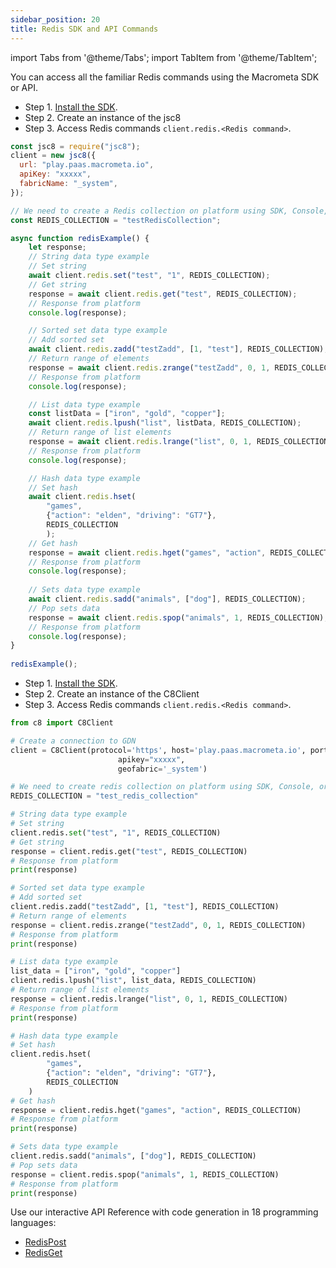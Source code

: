 ```yaml
---
sidebar_position: 20
title: Redis SDK and API Commands
---
```


import Tabs from '@theme/Tabs';
import TabItem from '@theme/TabItem';

You can access all the familiar Redis commands using the Macrometa SDK or API.

<Tabs groupId="operating-systems">
<TabItem value="js" label="JavaScript">

- Step 1. [Install the SDK](../../sdks/install-sdks.md).
- Step 2. Create an instance of the jsc8
- Step 3. Access Redis commands `client.redis.<Redis command>`.

```javascript
const jsc8 = require("jsc8");
client = new jsc8({
  url: "play.paas.macrometa.io",
  apiKey: "xxxxx",
  fabricName: "_system",
});

// We need to create a Redis collection on platform using SDK, Console, or API call
const REDIS_COLLECTION = "testRedisCollection";

async function redisExample() {
    let response;
    // String data type example
    // Set string
    await client.redis.set("test", "1", REDIS_COLLECTION);
    // Get string
    response = await client.redis.get("test", REDIS_COLLECTION);
    // Response from platform
    console.log(response);

    // Sorted set data type example
    // Add sorted set
    await client.redis.zadd("testZadd", [1, "test"], REDIS_COLLECTION);
    // Return range of elements
    response = await client.redis.zrange("testZadd", 0, 1, REDIS_COLLECTION);
    // Response from platform
    console.log(response);

    // List data type example
    const listData = ["iron", "gold", "copper"];
    await client.redis.lpush("list", listData, REDIS_COLLECTION);
    // Return range of list elements
    response = await client.redis.lrange("list", 0, 1, REDIS_COLLECTION);
    // Response from platform
    console.log(response);

    // Hash data type example
    // Set hash
    await client.redis.hset(
        "games", 
        {"action": "elden", "driving": "GT7"},
        REDIS_COLLECTION
        );
    // Get hash
    response = await client.redis.hget("games", "action", REDIS_COLLECTION);
    // Response from platform
    console.log(response);
    
    // Sets data type example
    await client.redis.sadd("animals", ["dog"], REDIS_COLLECTION);
    // Pop sets data
    response = await client.redis.spop("animals", 1, REDIS_COLLECTION);
    // Response from platform
    console.log(response);
}
  
redisExample();

```

</TabItem>
<TabItem value="py" label="Python">

- Step 1. [Install the SDK](../../sdks/install-sdks.md).
- Step 2. Create an instance of the C8Client
- Step 3. Access Redis commands `client.redis.<Redis command>`.

```py
from c8 import C8Client

# Create a connection to GDN
client = C8Client(protocol='https', host='play.paas.macrometa.io', port=443,
                        apikey="xxxxx",
                        geofabric='_system')

# We need to create redis collection on platform using SDK, Console, or API call
REDIS_COLLECTION = "test_redis_collection"

# String data type example
# Set string
client.redis.set("test", "1", REDIS_COLLECTION)
# Get string
response = client.redis.get("test", REDIS_COLLECTION)
# Response from platform
print(response)

# Sorted set data type example
# Add sorted set
client.redis.zadd("testZadd", [1, "test"], REDIS_COLLECTION)
# Return range of elements
response = client.redis.zrange("testZadd", 0, 1, REDIS_COLLECTION)
# Response from platform
print(response)

# List data type example
list_data = ["iron", "gold", "copper"]
client.redis.lpush("list", list_data, REDIS_COLLECTION)
# Return range of list elements
response = client.redis.lrange("list", 0, 1, REDIS_COLLECTION)
# Response from platform
print(response)

# Hash data type example
# Set hash
client.redis.hset(
        "games",
        {"action": "elden", "driving": "GT7"},
        REDIS_COLLECTION
    )
# Get hash
response = client.redis.hget("games", "action", REDIS_COLLECTION)
# Response from platform
print(response)

# Sets data type example
client.redis.sadd("animals", ["dog"], REDIS_COLLECTION)
# Pop sets data
response = client.redis.spop("animals", 1, REDIS_COLLECTION)
# Response from platform
print(response)
```

</TabItem>
<TabItem value="api" label="REST API">

Use our interactive API Reference with code generation in 18 programming languages:

- [RedisPost](https://www.macrometa.com/docs/api#/operations/RedisPost)
- [RedisGet](https://www.macrometa.com/docs/api#/operations/RedisGet)

</TabItem>
</Tabs>
